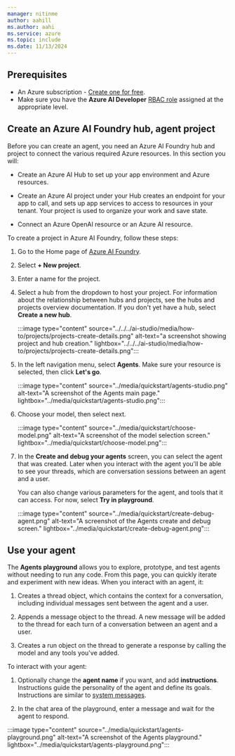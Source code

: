 ```yaml
---
manager: nitinme
author: aahill
ms.author: aahi
ms.service: azure
ms.topic: include
ms.date: 11/13/2024
---
```


## Prerequisites

* An Azure subscription - [Create one for free](https://azure.microsoft.com/free/cognitive-services).
* Make sure you have the **Azure AI Developer** [RBAC role](https://learn.microsoft.com/azure/ai-studio/concepts/rbac-ai-studio) assigned at the appropriate level.

## Create an Azure AI Foundry hub, agent project 

Before you can create an agent, you need an Azure AI Foundry hub and project to connect the various required Azure resources. In this section you will:

* Create an Azure AI Hub to set up your app environment and Azure resources.

* Create an Azure AI project under your Hub creates an endpoint for your app to call, and sets up app services to access to resources in your tenant. Your project is used to organize your work and save state.

* Connect an Azure OpenAI resource or an Azure AI resource. 

To create a project in Azure AI Foundry, follow these steps:

1. Go to the Home page of [Azure AI Foundry](https://ai.azure.com/).

1. Select **+ New project**.

1. Enter a name for the project.

1. Select a hub from the dropdown to host your project. For information about the relationship between hubs and projects, see the hubs and projects overview documentation. If you don't yet have a hub, select **Create a new hub**.

    :::image type="content" source="../../../ai-studio/media/how-to/projects/projects-create-details.png" alt-text="a screenshot showing project and hub creation." lightbox="../../../ai-studio/media/how-to/projects/projects-create-details.png":::

1. In the left navigation menu, select **Agents**. Make sure your resource is selected, then click **Let's go**.

    :::image type="content" source="../media/quickstart/agents-studio.png" alt-text="A screenshot of the Agents main page." lightbox="../media/quickstart/agents-studio.png":::

1.  Choose your model, then select next.

    :::image type="content" source="../media/quickstart/choose-model.png" alt-text="A screenshot of the model selection screen." lightbox="../media/quickstart/choose-model.png":::

1. In the **Create and debug your agents** screen, you can select the agent that was created. Later when you interact with the agent you'll be able to see your threads, which are conversation sessions between an agent and a user. 


    You can also change various parameters for the agent, and tools that it can access. For now, select **Try in playground**.

    :::image type="content" source="../media/quickstart/create-debug-agent.png" alt-text="A screenshot of the Agents create and debug screen." lightbox="../media/quickstart/create-debug-agent.png":::

## Use your agent

The **Agents playground** allows you to explore, prototype, and test agents without needing to run any code. From this page, you can quickly iterate and experiment with new ideas. When you interact with an agent, it:

1. Creates a thread object, which contains the context for a conversation, including individual messages sent between the agent and a user.

1. Appends a message object to the thread. A new message will be added to the thread for each turn of a conversation between an agent and a user. 

1. Creates a run object on the thread to generate a response by calling the model and any tools you've added.     

To interact with your agent:

1. Optionally change the **agent name** if you want, and add **instructions**. Instructions guide the personality of the agent and define its goals. Instructions are similar to [system messages](../openai/concepts/advanced-prompt-engineering.md). 

1. In the chat area of the playground, enter a message and wait for the agent to respond. 
    
:::image type="content" source="../media/quickstart/agents-playground.png" alt-text="A screenshot of the Agents playground." lightbox="../media/quickstart/agents-playground.png":::